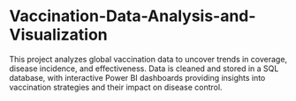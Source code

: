 # Vaccination-Data-Analysis-and-Visualization
This project analyzes global vaccination data to uncover trends in coverage, disease incidence, and effectiveness. Data is cleaned and stored in a SQL database, with interactive Power BI dashboards providing insights into vaccination strategies and their impact on disease control.
